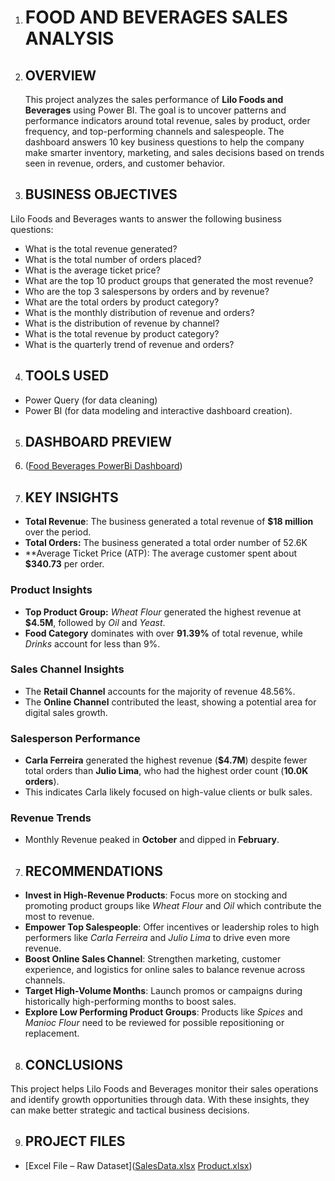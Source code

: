 1. # FOOD AND BEVERAGES SALES ANALYSIS
2. ## OVERVIEW
   This project analyzes the sales performance of **Lilo Foods and Beverages** using Power BI. The goal is to uncover patterns and performance indicators around total revenue, sales by product, order frequency, and top-performing channels and salespeople. The dashboard answers 10 key business questions to help the company make smarter inventory, marketing, and sales decisions based on trends seen in revenue, orders, and customer behavior.
3. ## BUSINESS OBJECTIVES  
Lilo Foods and Beverages wants to answer the following business questions:
- What is the total revenue generated?
- What is the total number of orders placed?
- What is the average ticket price?
- What are the top 10 product groups that generated the most revenue?
- Who are the top 3 salespersons by orders and by revenue?
- What are the total orders by product category?
- What is the monthly distribution of revenue and orders?
- What is the distribution of revenue by channel?
- What is the total revenue by product category?
- What is the quarterly trend of revenue and orders?

4. ## TOOLS USED  
- Power Query (for data cleaning)
- Power BI (for data modeling and interactive dashboard creation).

5. ## DASHBOARD PREVIEW
6. ([Food   Beverages PowerBi Dashboard](https://github.com/user-attachments/assets/70d8fc07-27ad-483f-bb5f-a348788c372f))


7. ## KEY INSIGHTS
- **Total Revenue**: The business generated a total revenue of **$18 million** over the period.
- **Total Orders:** The business generated a total order number of 52.6K  
- **Average Ticket Price (ATP): The average customer spent about **$340.73** per order. 

### Product Insights
- **Top Product Group:** *Wheat Flour* generated the highest revenue at **$4.5M**, followed by *Oil* and *Yeast*.
- **Food Category** dominates with over **91.39%** of total revenue, while *Drinks* account for less than 9%.

### Sales Channel Insights
- The **Retail Channel** accounts for the majority of revenue 48.56%.
- The **Online Channel** contributed the least, showing a potential area for digital sales growth.

### Salesperson Performance
- **Carla Ferreira** generated the highest revenue (**$4.7M**) despite fewer total orders than **Julio Lima**, who had the highest order count (**10.0K orders**).
- This indicates Carla likely focused on high-value clients or bulk sales.

### Revenue Trends
- Monthly Revenue peaked in **October** and dipped in **February**.

7. ## RECOMMENDATIONS
- **Invest in High-Revenue Products**: Focus more on stocking and promoting product groups like *Wheat Flour* and *Oil* which contribute the most to revenue.
- **Empower Top Salespeople**: Offer incentives or leadership roles to high performers like *Carla Ferreira* and *Julio Lima* to drive even more revenue.
- **Boost Online Sales Channel**: Strengthen marketing, customer experience, and logistics for online sales to balance revenue across channels.
- **Target High-Volume Months**: Launch promos or campaigns during historically high-performing months to boost sales.
- **Explore Low Performing Product Groups**: Products like *Spices* and *Manioc Flour* need to be reviewed for possible repositioning or replacement.

8. ## CONCLUSIONS  
This project helps Lilo Foods and Beverages monitor their sales operations and identify growth opportunities through data. With these insights, they can make better strategic and tactical business decisions.

9. ## PROJECT FILES  
- [Excel File – Raw Dataset]([SalesData.xlsx](https://github.com/user-attachments/files/20466519/SalesData.xlsx)
[Product.xlsx](https://github.com/user-attachments/files/20466517/Product.xlsx))  
